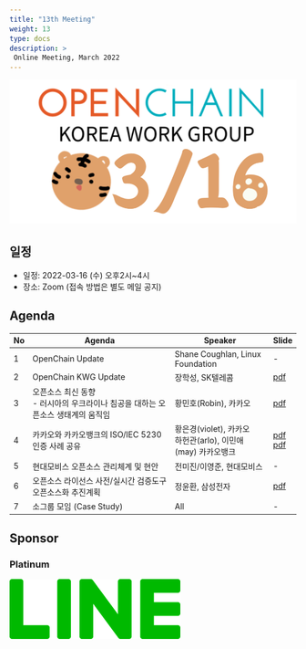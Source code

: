 ```yaml
---
title: "13th Meeting"
weight: 13
type: docs
description: >
 Online Meeting, March 2022
---
```


![](./20220316_kwg.png)

## 일정

* 일정: 2022-03-16 (수) 오후2시~4시
* 장소: Zoom (접속 방법은 별도 메일 공지)

## Agenda
| No | Agenda           | Speaker | Slide |
|----|-----------------|------|------|
| 1  | OpenChain Update  | 	Shane Coughlan, Linux Foundation | - |
| 2  | OpenChain KWG Update | 장학성, SK텔레콤 | [pdf](./OpenChain_Korea_update_20220316.pdf) |
| 3  | 오픈소스 최신 동향<br>- 러시아의 우크라이나 침공을 대하는 오픈소스 생태계의 움직임 | 황민호(Robin), 카카오 | [pdf](./StandWithUkraine-OpenSource-2022-03-16.pdf) |
| 4  | 카카오와 카카오뱅크의 ISO/IEC 5230 인증 사례 공유 | 황은경(violet), 카카오<br>하헌관(arlo), 이민애(may) 카카오뱅크 | [pdf](./카카오_ISO_IEC_5230_인증사례.pdf) <br> [pdf](./카카오뱅크_ISO_IEC_5230_인증사례.pdf) |
| 5  | 현대모비스 오픈소스 관리체계 및 현안 | 전미진/이영준, 현대모비스 | - |
| 6  | 오픈소스 라이선스 사전/실시간 검증도구 오픈소스화 추진계획 | 정윤환, 삼성전자 | [pdf](./SOSHUB_오픈소스화%20추진계획_OpenChain%20KWG_게시_20220316.pdf) |
| 7  | 소그룹 모임 (Case Study) | All | - |

## Sponsor
### Platinum
![](./line_logo.png)

<!-- 
## Video
...

## Minutes
...

## Photo Gallery
... -->
